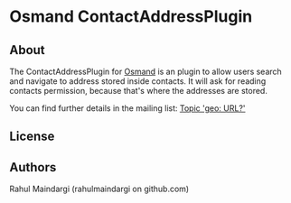 Osmand ContactAddressPlugin
===========================

About
-----
The ContactAddressPlugin for [Osmand](http://www.osmand.net) is an plugin to allow users search and navigate to address stored inside contacts.
It will ask for reading contacts permission, because that's where the addresses are stored.

You can find further details in the mailing list: [Topic 'geo: URL?'](https://groups.google.com/forum/?fromgroups=#!topic/osmand/YNj5y6EPaVU)

License
----------

Authors
-------
Rahul Maindargi (rahulmaindargi on github.com)
